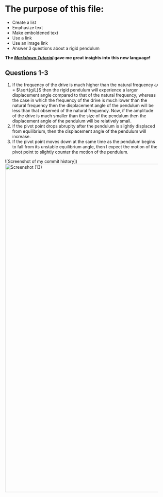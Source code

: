 # The purpose of this file:
* Create a list  
* Emphasize text
* Make emboldened text
* Use a link
* Use an image link
* Answer 3 questions about a rigid pendulum

**The [_Markdown Tutorial_](https://www.markdowntutorial.com/) gave me great insights into this new language!**  
## Questions 1-3  
1. If the frequency of the drive is much higher than the natural frequency $\omega$ = $\sqrt{g/L}$ then the rigid pendulum will experience a larger displacement angle compared to that of the natural frequency, whereas the case in which the frequency of the drive is much lower than the natural frequency then the displacement angle of the pendulum will be less than that observed of the natural frequency. Now, if the amplitude of the drive is much smaller than the size of the pendulum then the displacement angle of the pendulum will be relatively small.
2. If the pivot point drops abruplty after the pendulum is slightly displaced from equilibrium, then the displacement angle of the pendulum will increase.
3. If the pivot point moves down at the same time as the pendulum begins to fall from its unstable equilibrium angle, then I expect the motion of the pivot point to slightly counter the motion of the pendulum.

![Screenshot of my commit history](<img width="1920" height="1080" alt="Screenshot (13)" src="https://github.com/user-attachments/assets/9c031c90-0c37-405b-9ea2-98f7861a0c66" />
